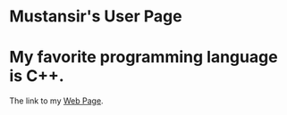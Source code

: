 # Mustansir's User Page
# My favorite programming language is C++.

The link to my [Web Page](https://mustaqs.github.io/CSE-110/).
